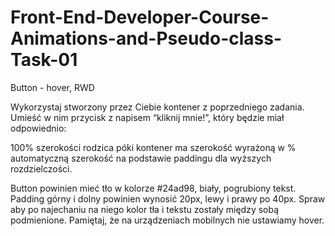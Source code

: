 # Front-End-Developer-Course-Animations-and-Pseudo-class-Task-01

Button - hover, RWD

Wykorzystaj stworzony przez Ciebie kontener z poprzedniego zadania. Umieść w nim przycisk z napisem “kliknij mnie!”, który będzie miał odpowiednio:

100% szerokości rodzica póki kontener ma szerokość wyrażoną w %
automatyczną szerokość na podstawie paddingu dla wyższych rozdzielczości.

Button powinien mieć tło w kolorze #24ad98, biały, pogrubiony tekst. Padding górny i dolny powinien wynosić 20px, lewy i prawy po 40px. Spraw aby po najechaniu na niego kolor tła i tekstu zostały między sobą podmienione. Pamiętaj, że na urządzeniach mobilnych nie ustawiamy hover.

